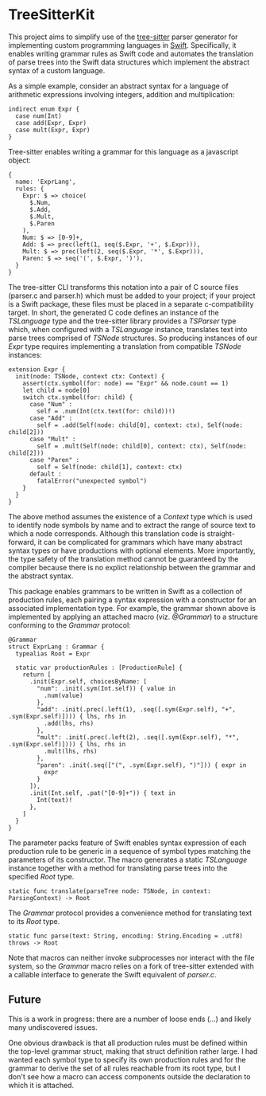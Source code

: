 # TreeSitterKit

This project aims to simplify use of the [tree-sitter](https://tree-sitter.github.io/tree-sitter/) parser generator for implementing custom programming languages in [Swift](https://swift.org).
Specifically, it enables writing grammar rules as Swift code and automates the translation of parse trees into the Swift data structures which implement the abstract syntax of a custom language.

As a simple example, consider an abstract syntax for a language of arithmetic expressions involving integers, addition and multiplication:

  ```
  indirect enum Expr {
    case num(Int)
    case add(Expr, Expr)
    case mult(Expr, Expr)
  }
  ```

Tree-sitter enables writing a grammar for this language as a javascript object:

  ```
  {
    name: 'ExprLang',
    rules: {
      Expr: $ => choice(
        $.Num,
        $.Add,
        $.Mult,
        $.Paren
      ),
      Num: $ => [0-9]+,
      Add: $ => prec(left(1, seq($.Expr, '+', $.Expr))),
      Mult: $ => prec(left(2, seq($.Expr, '*', $.Expr))),
      Paren: $ => seq('(', $.Expr, ')'),
    }
  }
  ```

The tree-sitter CLI transforms this notation into a pair of C source files (parser.c and parser.h) which must be added to your project;
if your project is a Swift package, these files must be placed in a separate c-compatibility target.
In short, the generated C code defines an instance of the *TSLanguage* type and the tree-sitter library provides a *TSParser* type which, when configured with a *TSLanguage* instance, translates text into parse trees comprised of *TSNode* structures.
So producing instances of our *Expr* type requires implementing a translation from compatible *TSNode* instances:

  ```
  extension Expr {
    init(node: TSNode, context ctx: Context) {
      assert(ctx.symbol(for: node) == "Expr" && node.count == 1)
      let child = node[0]
      switch ctx.symbol(for: child) {
        case "Num" :
          self = .num(Int(ctx.text(for: child))!)
        case "Add" :
          self = .add(Self(node: child[0], context: ctx), Self(node: child[2]))
        case "Mult" :
          self = .mult(Self(node: child[0], context: ctx), Self(node: child[2]))
        case "Paren" :
          self = Self(node: child[1], context: ctx)
        default :
          fatalError("unexpected symbol")
      }
    }
  }
  ```

The above method assumes the existence of a *Context* type which is used to identify node symbols by name and to extract the range of source text to which a node corresponds.
Although this translation code is straight-forward, it can be complicated for grammars which have many abstract syntax types or have productions with optional elements.
More importantly, the type safety of the translation method cannot be guaranteed by the compiler because there is no explict relationship between the grammar and the abstract syntax.

This package enables grammars to be written in Swift as a collection of production rules, each pairing a syntax expression with a constructor for an associated implementation type.
For example, the grammar shown above is implemented by applying an attached macro (viz. *@Grammar*) to a structure conforming to the *Grammar* protocol:

  ```
  @Grammar
  struct ExprLang : Grammar {
    typealias Root = Expr

    static var productionRules : [ProductionRule] {
      return [
        .init(Expr.self, choicesByName: [
          "num": .init(.sym(Int.self)) { value in
            .num(value)
          },
          "add": .init(.prec(.left(1), .seq([.sym(Expr.self), "+", .sym(Expr.self)]))) { lhs, rhs in
            .add(lhs, rhs)
          },
          "mult": .init(.prec(.left(2), .seq([.sym(Expr.self), "*", .sym(Expr.self)]))) { lhs, rhs in
            .mult(lhs, rhs)
          },
          "paren": .init(.seq(["(", .sym(Expr.self), ")"])) { expr in
            expr
          }
        ]),
        .init(Int.self, .pat("[0-9]+")) { text in
          Int(text)!
        },
      ]
    }
  }
  ```

The parameter packs feature of Swift enables syntax expression of each production rule to be generic in a sequence of symbol types matching the parameters of its constructor.
The macro generates a static *TSLanguage* instance together with a method for translating parse trees into the specified *Root* type.
  ```
  static func translate(parseTree node: TSNode, in context: ParsingContext) -> Root
  ```
The *Grammar* protocol provides a convenience method for translating text to its *Root* type.
  ```
  static func parse(text: String, encoding: String.Encoding = .utf8) throws -> Root
  ```

Note that macros can neither invoke subprocesses nor interact with the file system, so the *Grammar* macro relies on a fork of tree-sitter extended with a callable interface to generate the Swift equivalent of *parser.c*.


## Future

This is a work in progress: there are a number of loose ends (...) and likely many undiscovered issues.

One obvious drawback is that all production rules must be defined within the top-level grammar struct, making that struct definition rather large.
I had wanted each symbol type to specify its own production rules and for the grammar to derive the set of all rules reachable from its root type,
but I don't see how a macro can access components outside the declaration to which it is attached.
